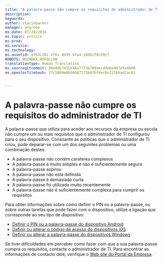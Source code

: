 ```yaml
---
title: "A palavra-passe não cumpre os requisitos do administrador de TI | Microsoft Intune"
description: 
keywords: 
author: staciebarker
manager: angrobe
ms.date: 07/20/2016
ms.topic: article
ms.prod: 
ms.service: 
ms.technology: 
ms.assetid: efb3c261-1f6c-4d39-bfa4-18661f8c59c7
ROBOTS: NOINDEX,NOFOLLOW
translationtype: Human Translation
ms.sourcegitcommit: 96e8db7415e48a77f3e789aecddebe407e9a4b00
ms.openlocfilehash: 37c5809e86d466717268f6fdec0c22f6bad2ac61


---
```


# A palavra-passe não cumpre os requisitos do administrador de TI

A palavra-passe que utiliza para aceder aos recursos da empresa ou escola não cumpre um ou mais requisitos que o administrador de TI configurou para o seu dispositivo. Consoante as políticas que o administrador de TI criou, pode deparar-se com um dos seguintes problemas ou uma combinação destes:

- A palavra-passe não contém carateres complexos
- A palavra-passe é muito simples e não é suficientemente segura
- A palavra-passe expirou
- A palavra-passe não está definida
- A palavra-passe é demasiado curta
- A palavra-passe foi utilizada muito recentemente
- A palavra-passe não é suficientemente complexa para cumprir os requisitos

Para obter informações sobre como definir o PIN ou a palavra-passe, ou sobre outras tarefas que pode fazer com o dispositivo, utilize a ligação que corresponde ao seu tipo de dispositivo:

- [Definir o PIN ou a palavra-passe do dispositivo Android](set-your-pin-or-password-android.md)
- [Definir ou alterar o código de acesso do dispositivos iOS](set-or-change-your-passcode-ios.md)
- [Definir ou alterar a palavra-passe do dispositivos Windows](set-or-change-your-password-windows.md)

Se tiver dificuldades em perceber como fazer com que a sua palavra-passe cumpra os requisitos, contacte o administrador de TI. Para encontrar as informações de contacto dele, verifique o [Web site do Portal da Empresa](http://portal.manage.microsoft.com).



<!--HONumber=Aug16_HO4-->


